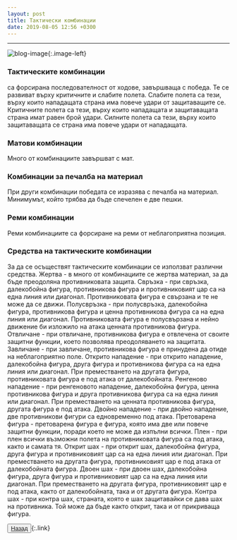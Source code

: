 ```yaml
---
layout: post
title: Тактически комбинации
date: 2019-08-05 12:56 +0300
---
```


---
![blog-image]({{site.baseurl}}/images/blog-5.jpg){:.image-left}

<div class="text-posts">
<p><h3>Тактическите комбинации</h3> са форсирана последователност от ходове, завършваща с победа. Те се развиват върху критичните и слабите полета. Слабите полета са тези, върху които нападащата страна има повече удари от защитаващите се. Критичните полета са тези, върху които нападащата и защитаващата страна имат равен брой удари. Силните полета са тези, върху които защитаващата се страна има повече удари от нападащата.</p>
<h3>Матови комбинации</h3>
<p>Много от комбинациите завършват с мат.</p>
<h3>Комбинации за печалба на материал</h3>
<p>При други комбинации победата се изразява с печалба на материал. Минимумът, който трябва да бъде спечелен е две пешки.</p>
<h3>Реми комбинации</h3>
<p>Реми комбинациите са форсиране на реми от неблагоприятна позиция.</p>
<h3>Средства на тактическите комбинации</h3>
<p>За да се осъществят тактическите комбинации се използват различни средства. Жертва - в много от комбинациите се жертва материал, за да бъде преодоляна противниковата защита. Свръзка - при свръзка, далекобойна фигура, противникова фигура и противниковият цар са на една линия или диагонал. Противниковата фигура е свързана и те не може да се движи. Полусвръзка - при полусвръзка, далекобойна фигура, противникова фигура и ценна противникова фигура са на една линия или диагонал. Противниковата фигура е полусвързана и нейно движение би изложило на атака ценната противникова фигура. Отвличане - при отвличане, противникова фигура е отвлечена от своите защитни функции, което позволява преодоляването на защитата. Завличане - при завличане, противникова фигура е принудена да отиде на неблагоприятно поле. Открито нападение - при открито нападение, далекобойна фигура, друга фигура и противникова фигура са на една линия или диагонал. При преместването на другата фигура, противниковата фигура е под атака от далекобойната. Ренгеново нападение - при ренгеновото нападение, далекобойна фигура, ценна противникова фигура и друга противникова фигура са на една линия или диагонал. При преместването на ценната противникова фигура, другата фигура е под атака. Двойно нападение - при двойно нападение, две противникови фигури са едновременно под атака. Претоварена фигура - претоварена фигура е фигура, която има две или повече защитни функции, поради което не може да изпълни всички. Плен - при плен всички възможни полета на противниковата фигура са под атака, както и самата тя. Открит шах - при открит шах, далекобойна фигура, друга фигура и противниковият цар са на една линия или диагонал. При преместването на другата фигура, противниковият цар е под атака от далекобойната фигура. Двоен шах - при двоен шах, далекобойна фигура, друга фигура и противниковият цар са на една линия или диагонал. При преместването на другата фигура, противниковият цар е под атака, както от далекобойната, така и от другата фигура. Контра шах - при контра шах, страната, която е шах защитавайки се дава шах на противника. Той може да бъде както открит, така и от прикриваща фигура.</p>
</div>

<button><a href="{{site.baseurl}}/blog/">Назад</a></button>{:.link}

